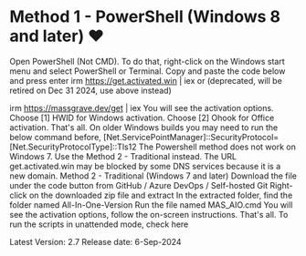 # Method 1 - PowerShell (Windows 8 and later) ❤️
Open PowerShell (Not CMD). To do that, right-click on the Windows start menu and select PowerShell or Terminal.
Copy and paste the code below and press enter
irm https://get.activated.win | iex
or (deprecated, will be retired on Dec 31 2024, use above instead)

irm https://massgrave.dev/get | iex
You will see the activation options. Choose [1] HWID for Windows activation. Choose [2] Ohook for Office activation.
That's all.
On older Windows builds you may need to run the below command before,
[Net.ServicePointManager]::SecurityProtocol=[Net.SecurityProtocolType]::Tls12
The Powershell method does not work on Windows 7. Use the Method 2 - Traditional instead.
The URL get.activated.win may be blocked by some DNS services because it is a new domain.
Method 2 - Traditional (Windows 7 and later)
Download the file under the code button from GitHub / Azure DevOps / Self-hosted Git
Right-click on the downloaded zip file and extract
In the extracted folder, find the folder named All-In-One-Version
Run the file named MAS_AIO.cmd
You will see the activation options, follow the on-screen instructions.
That's all.
To run the scripts in unattended mode, check here


Latest Version: 2.7
Release date: 6-Sep-2024
